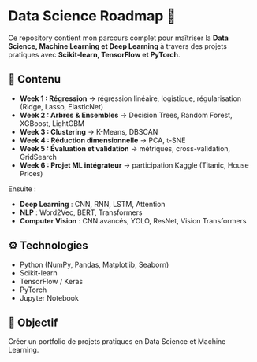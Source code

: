 # Data Science Roadmap 🚀

Ce repository contient mon parcours complet pour maîtriser la **Data Science, Machine Learning et Deep Learning** à travers des projets pratiques avec **Scikit-learn, TensorFlow et PyTorch**.

## 📂 Contenu
- **Week 1 : Régression** → régression linéaire, logistique, régularisation (Ridge, Lasso, ElasticNet)
- **Week 2 : Arbres & Ensembles** → Decision Trees, Random Forest, XGBoost, LightGBM
- **Week 3 : Clustering** → K-Means, DBSCAN
- **Week 4 : Réduction dimensionnelle** → PCA, t-SNE
- **Week 5 : Évaluation et validation** → métriques, cross-validation, GridSearch
- **Week 6 : Projet ML intégrateur** → participation Kaggle (Titanic, House Prices)

Ensuite :
- **Deep Learning** : CNN, RNN, LSTM, Attention
- **NLP** : Word2Vec, BERT, Transformers
- **Computer Vision** : CNN avancés, YOLO, ResNet, Vision Transformers

## ⚙️ Technologies
- Python (NumPy, Pandas, Matplotlib, Seaborn)
- Scikit-learn
- TensorFlow / Keras
- PyTorch
- Jupyter Notebook

## 🎯 Objectif
Créer un portfolio de projets pratiques en Data Science et Machine Learning.
